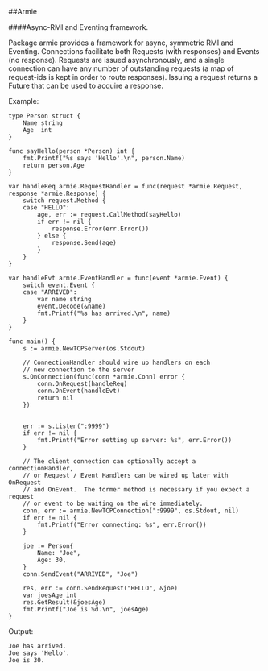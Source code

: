 
##Armie

####Async-RMI and Eventing framework.

Package armie provides a framework for async, symmetric RMI and
Eventing.  Connections facilitate both Requests (with responses)
and Events (no response).  Requests are issued asynchronously,
and a single connection can have any number of outstanding requests
(a map of request-ids is kept in order to route responses).  Issuing a
request returns a Future that can be used to acquire a response.


Example:
```
type Person struct {
	Name string
	Age  int
}

func sayHello(person *Person) int {
	fmt.Printf("%s says 'Hello'.\n", person.Name)
	return person.Age
}

var handleReq armie.RequestHandler = func(request *armie.Request, response *armie.Response) {
	switch request.Method {
	case "HELLO":
		age, err := request.CallMethod(sayHello)
		if err != nil {
			response.Error(err.Error())
		} else {
			response.Send(age)
		}
	}
}

var handleEvt armie.EventHandler = func(event *armie.Event) {
	switch event.Event {
	case "ARRIVED":
		var name string
		event.Decode(&name)
		fmt.Printf("%s has arrived.\n", name)
	}
}

func main() {
	s := armie.NewTCPServer(os.Stdout)

	// ConnectionHandler should wire up handlers on each
	// new connection to the server
	s.OnConnection(func(conn *armie.Conn) error {
		conn.OnRequest(handleReq)
		conn.OnEvent(handleEvt)
		return nil
	})


	err := s.Listen(":9999")
	if err != nil {
		fmt.Printf("Error setting up server: %s", err.Error())
	}

	// The client connection can optionally accept a connectionHandler,
	// or Request / Event Handlers can be wired up later with OnRequest
	// and OnEvent.  The former method is necessary if you expect a request
	// or event to be waiting on the wire immediately.
	conn, err := armie.NewTCPConnection(":9999", os.Stdout, nil)
	if err != nil {
		fmt.Printf("Error connecting: %s", err.Error())
	}

	joe := Person{
		Name: "Joe",
		Age: 30,
	}
	conn.SendEvent("ARRIVED", "Joe")

	res, err := conn.SendRequest("HELLO", &joe)
	var joesAge int
	res.GetResult(&joesAge)
	fmt.Printf("Joe is %d.\n", joesAge)
}
```
Output:
```
Joe has arrived.
Joe says 'Hello'.
Joe is 30.
```

